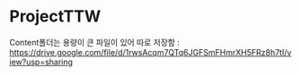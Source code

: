 # ProjectTTW

Content폴더는 용량이 큰 파일이 있어 따로 저장함 : https://drive.google.com/file/d/1rwsAcqm7QTq6JGFSmFHmrXH5FRz8h7tI/view?usp=sharing


